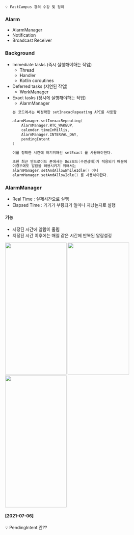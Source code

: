 ```💡 FastCampus 강의 수강 및 정리```

### Alarm
+ AlarmManager
+ Notification
+ Broadcast Receiver

### Background
+ Immediate tasks (즉시 실행해야하는 작업)
  - Thread
  - Handler
  - Kotlin coroutines  
+ Deferred tasks (지연된 작업)
  - WorkManager  
+ Exact tasks (정시에 실행해야하는 작업)
  - AlarmManager
  ```KOTLIN
  본 코드에서는 비정확한 setInexacRepeating API를 사용함

  alarmManager.setInexacRepeating(
      AlarmManager.RTC_WAKEUP,
      calendar.timeInMillis,
      AlarmManager.INTERVAL_DAY,
      pendingIntent
  )

  이를 정확한 시간에 하기위해선 setExact 를 사용해야한다.

  또한 최근 안드로이드 폰에서는 Doz모드(수면상태)가 적용되기 때문에
  이경우에도 알람을 허용시키기 위해서는 
  alarmManager.setAndAllowWhileIdle() 이나 
  alarmManager.setAndAllowIdle() 를 사용해야한다.
  ```
### AlarmManager
+ Real Time : 실제시간으로 실행
+ Elapsed Time : 기기가 부팅되거 얼마나 지났는지로 실행

#### 기능
+ 지정된 시간에 알람이 울림
+ 지정된 시간 이후에는 매일 같은 시간에 반복된 알람설정


<img src="https://user-images.githubusercontent.com/63087903/119833597-33066e80-bf3a-11eb-94e2-16dd5039135a.jpg" width="200" height="430"> <img src="https://user-images.githubusercontent.com/63087903/119833612-36015f00-bf3a-11eb-9a36-6b7f5382aa89.jpg" width="200" height="430"> <img src="https://user-images.githubusercontent.com/63087903/119833607-34d03200-bf3a-11eb-8137-d20f9ac98627.jpg" width="200" height="430">

#### [2021-07-06]


💡 PendingIntent 란??

